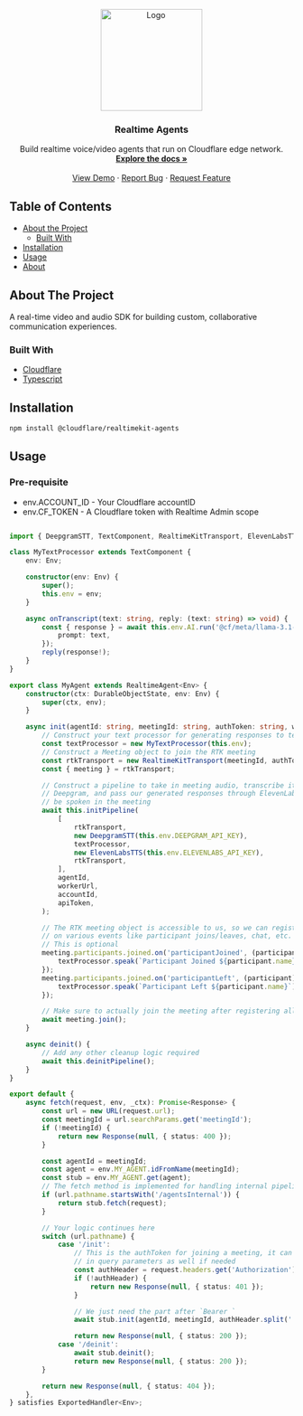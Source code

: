 <!-- PROJECT LOGO -->
<p align="center">
  <a href="https://cloudflare.com">
    <img src="https://cf-assets.www.cloudflare.com/slt3lc6tev37/6EYsdkdfBcHtgPmgp3YtkD/0b203affd2053988264b9253b13de6b3/logo-thumbnail.png" alt="Logo" width="180">
  </a>
  <h3 align="center">Realtime Agents</h3>

  <p align="center">
    Build realtime voice/video agents that run on Cloudflare edge network.
    <br />
    <a href="https://develoeprs.cloudflare.com"><strong>Explore the docs »</strong></a>
    <br />
    <br />
    <a href="https://demo.realtime.cloudflare.com">View Demo</a>
    ·
    <a href="https://community.cloudflare.com/">Report Bug</a>
    ·
    <a href="https://community.cloudflare.com/">Request Feature</a>
  </p>
</p>



<!-- TABLE OF CONTENTS -->

## Table of Contents

* [About the Project](#about-the-project)
  * [Built With](#built-with)
* [Installation](#installation)
* [Usage](#usage)
* [About](#about)



<!-- ABOUT THE PROJECT -->
## About The Project

A real-time video and audio SDK for building custom, collaborative communication experiences.

### Built With

* [Cloudflare](https://cloudflare.com)
* [Typescript](https://typescriptlang.org)


<!-- INSTALLATION -->
## Installation

```sh
npm install @cloudflare/realtimekit-agents
```



<!-- USAGE EXAMPLES -->
## Usage

### Pre-requisite
- env.ACCOUNT_ID - Your Cloudflare accountID
- env.CF_TOKEN - A Cloudflare token with Realtime Admin scope

```ts

import { DeepgramSTT, TextComponent, RealtimeKitTransport, ElevenLabsTTS, RealtimeAgent } from '@cloudflare/realtime-agents';

class MyTextProcessor extends TextComponent {
	env: Env;

	constructor(env: Env) {
		super();
		this.env = env;
	}

	async onTranscript(text: string, reply: (text: string) => void) {
		const { response } = await this.env.AI.run('@cf/meta/llama-3.1-8b-instruct', {
			prompt: text,
		});
		reply(response!);
	}
}

export class MyAgent extends RealtimeAgent<Env> {
	constructor(ctx: DurableObjectState, env: Env) {
		super(ctx, env);
	}

	async init(agentId: string, meetingId: string, authToken: string, workerUrl: string, accountId: string, apiToken: string) {
		// Construct your text processor for generating responses to text
		const textProcessor = new MyTextProcessor(this.env);
		// Construct a Meeting object to join the RTK meeting
		const rtkTransport = new RealtimeKitTransport(meetingId, authToken);
		const { meeting } = rtkTransport;

		// Construct a pipeline to take in meeting audio, transcribe it using
		// Deepgram, and pass our generated responses through ElevenLabs to
		// be spoken in the meeting
		await this.initPipeline(
			[
				rtkTransport,
				new DeepgramSTT(this.env.DEEPGRAM_API_KEY),
				textProcessor,
				new ElevenLabsTTS(this.env.ELEVENLABS_API_KEY),
				rtkTransport,
			],
			agentId,
			workerUrl,
			accountId,
			apiToken,
		);

		// The RTK meeting object is accessible to us, so we can register handlers
		// on various events like participant joins/leaves, chat, etc.
		// This is optional
		meeting.participants.joined.on('participantJoined', (participant) => {
			textProcessor.speak(`Participant Joined ${participant.name}`);
		});
		meeting.participants.joined.on('participantLeft', (participant) => {
			textProcessor.speak(`Participant Left ${participant.name}`);
		});

		// Make sure to actually join the meeting after registering all handlers
		await meeting.join();
	}

	async deinit() {
		// Add any other cleanup logic required
		await this.deinitPipeline();
	}
}

export default {
	async fetch(request, env, _ctx): Promise<Response> {
		const url = new URL(request.url);
		const meetingId = url.searchParams.get('meetingId');
		if (!meetingId) {
			return new Response(null, { status: 400 });
		}

		const agentId = meetingId;
		const agent = env.MY_AGENT.idFromName(meetingId);
		const stub = env.MY_AGENT.get(agent);
		// The fetch method is implemented for handling internal pipeline logic
		if (url.pathname.startsWith('/agentsInternal')) {
			return stub.fetch(request);
		}

		// Your logic continues here
		switch (url.pathname) {
			case '/init':
				// This is the authToken for joining a meeting, it can be passed
				// in query parameters as well if needed
				const authHeader = request.headers.get('Authorization');
				if (!authHeader) {
					return new Response(null, { status: 401 });
				}

				// We just need the part after `Bearer `
				await stub.init(agentId, meetingId, authHeader.split(' ')[1], url.host, env.ACCOUNT_ID, env.CF_TOKEN);

				return new Response(null, { status: 200 });
			case '/deinit':
				await stub.deinit();
				return new Response(null, { status: 200 });
		}

		return new Response(null, { status: 404 });
	},
} satisfies ExportedHandler<Env>;


```